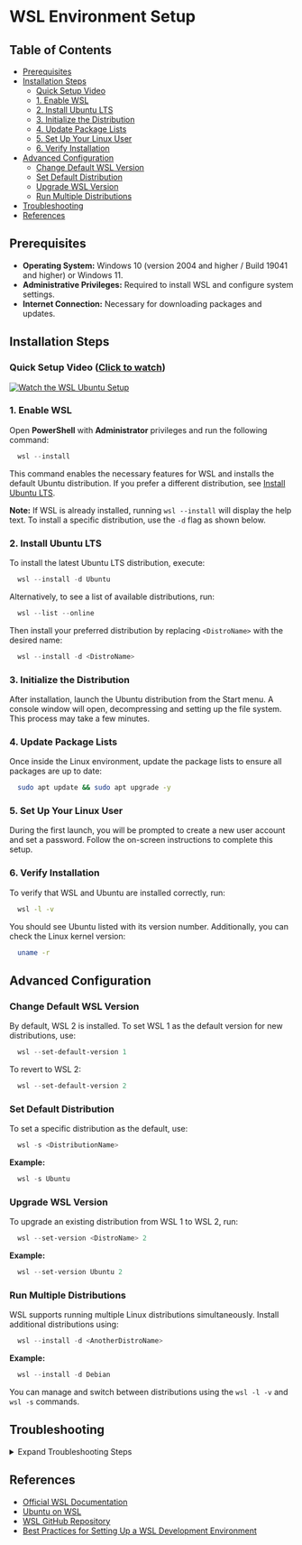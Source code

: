 # WSL Environment Setup

## Table of Contents
- [Prerequisites](#prerequisites)
- [Installation Steps](#installation-steps)
  - [Quick Setup Video](#quick-setup-video-click-to-watch)
  - [1. Enable WSL](#1-enable-wsl)
  - [2. Install Ubuntu LTS](#2-install-ubuntu-lts)
  - [3. Initialize the Distribution](#3-initialize-the-distribution)
  - [4. Update Package Lists](#4-update-package-lists)
  - [5. Set Up Your Linux User](#5-set-up-your-linux-user)
  - [6. Verify Installation](#6-verify-installation)
- [Advanced Configuration](#advanced-configuration)
  - [Change Default WSL Version](#change-default-wsl-version)
  - [Set Default Distribution](#set-default-distribution)
  - [Upgrade WSL Version](#upgrade-wsl-version)
  - [Run Multiple Distributions](#run-multiple-distributions)
- [Troubleshooting](#troubleshooting)
- [References](#references)

## Prerequisites

- **Operating System:** Windows 10 (version 2004 and higher / Build 19041 and higher) or Windows 11.
- **Administrative Privileges:** Required to install WSL and configure system settings.
- **Internet Connection:** Necessary for downloading packages and updates.

## Installation Steps

### Quick Setup Video ([Click to watch](https://youtu.be/PmBIG8HSWPQ))
[![Watch the WSL Ubuntu Setup](https://img.youtube.com/vi/PmBIG8HSWPQ/0.jpg)](https://youtu.be/PmBIG8HSWPQ)

### 1. Enable WSL

Open **PowerShell** with **Administrator** privileges and run the following command:

```powershell
  wsl --install
```

This command enables the necessary features for WSL and installs the default Ubuntu distribution. If you prefer a different distribution, see [Install Ubuntu LTS](#2-install-ubuntu-lts).

**Note:** If WSL is already installed, running `wsl --install` will display the help text. To install a specific distribution, use the `-d` flag as shown below.

### 2. Install Ubuntu LTS

To install the latest Ubuntu LTS distribution, execute:

```powershell
  wsl --install -d Ubuntu
```

Alternatively, to see a list of available distributions, run:

```powershell
  wsl --list --online
```

Then install your preferred distribution by replacing `<DistroName>` with the desired name:

```powershell
  wsl --install -d <DistroName>
```

### 3. Initialize the Distribution

After installation, launch the Ubuntu distribution from the Start menu. A console window will open, decompressing and setting up the file system. This process may take a few minutes.

### 4. Update Package Lists

Once inside the Linux environment, update the package lists to ensure all packages are up to date:

```bash
  sudo apt update && sudo apt upgrade -y
```

### 5. Set Up Your Linux User

During the first launch, you will be prompted to create a new user account and set a password. Follow the on-screen instructions to complete this setup.

### 6. Verify Installation

To verify that WSL and Ubuntu are installed correctly, run:

```bash
  wsl -l -v
```

You should see Ubuntu listed with its version number. Additionally, you can check the Linux kernel version:

```bash
  uname -r
```

## Advanced Configuration

### Change Default WSL Version

By default, WSL 2 is installed. To set WSL 1 as the default version for new distributions, use:

```powershell
  wsl --set-default-version 1
```

To revert to WSL 2:

```powershell
  wsl --set-default-version 2
```

### Set Default Distribution

To set a specific distribution as the default, use:

```powershell
  wsl -s <DistributionName>
```

**Example:**

```powershell
  wsl -s Ubuntu
```

### Upgrade WSL Version

To upgrade an existing distribution from WSL 1 to WSL 2, run:

```powershell
  wsl --set-version <DistroName> 2
```

**Example:**

```powershell
  wsl --set-version Ubuntu 2
```

### Run Multiple Distributions

WSL supports running multiple Linux distributions simultaneously. Install additional distributions using:

```powershell
  wsl --install -d <AnotherDistroName>
```

**Example:**

```powershell
  wsl --install -d Debian
```

You can manage and switch between distributions using the `wsl -l -v` and `wsl -s` commands.

## Troubleshooting

<details>
  <summary>Expand Troubleshooting Steps</summary>

### WSL Installation Issues

- **Ensure Virtualization is Enabled:**
  - Restart your computer and enter BIOS/UEFI settings.
  - Enable virtualization technology (Intel VT-x or AMD-V).

- **Check Windows Version:**
  - Run `winver` in the Run dialog (`Win + R`) to verify your Windows version.
  - Ensure it is Windows 10 version 2004 or higher, or Windows 11.

- **Verify WSL Installation:**
  - Run `wsl --version` to check the installed WSL version.

### Initialization Problems

- **Distribution Fails to Initialize:**
  - Unregister and reinstall the distribution:
    ```powershell
      wsl --unregister <DistroName>
      wsl --install -d <DistroName>
    ```

### Network Connectivity Issues

- **No Internet Access in WSL:**
  - Restart the WSL network:
    ```bash
      sudo service networking restart
    ```

- **Firewall Blocking Ports:**
  - Ensure that Windows Firewall allows WSL traffic.

### General Issues

- **Update WSL:**
  - Run the following command to update WSL to the latest version:
    ```powershell
      wsl --update
    ```

</details>

## References

- [Official WSL Documentation](https://learn.microsoft.com/windows/wsl/)
- [Ubuntu on WSL](https://documentation.ubuntu.com/wsl/en/latest/)
- [WSL GitHub Repository](https://github.com/microsoft/WSL)
- [Best Practices for Setting Up a WSL Development Environment](https://learn.microsoft.com/windows/wsl/setup/environment)
